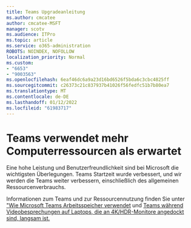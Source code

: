 ```yaml
---
title: Teams Upgradeanleitung
ms.author: cmcatee
author: cmcatee-MSFT
manager: scotv
ms.audience: ITPro
ms.topic: article
ms.service: o365-administration
ROBOTS: NOINDEX, NOFOLLOW
localization_priority: Normal
ms.custom:
- "6653"
- "9003563"
ms.openlocfilehash: 6eaf46dc6a9a23d16bd6526f5bda6c3cbc4825ff
ms.sourcegitcommit: c26373c21c837937b41026f56fedfc51b7b80ea7
ms.translationtype: MT
ms.contentlocale: de-DE
ms.lasthandoff: 01/12/2022
ms.locfileid: "61983717"
---
```

# <a name="teams-is-using-more-computer-resources-than-expected"></a>Teams verwendet mehr Computerressourcen als erwartet

Eine hohe Leistung und Benutzerfreundlichkeit sind bei Microsoft die wichtigsten Überlegungen. Teams Startzeit wurde verbessert, und wir werden die Teams weiter verbessern, einschließlich des allgemeinen Ressourcenverbrauchs.  

Informationen zum Teams und zur Ressourcennutzung finden Sie unter ["Wie Microsoft Teams Arbeitsspeicher verwendet](https://docs.microsoft.com/microsoftteams/teams-memory-usage-perf) und [Teams während Videobesprechungen auf Laptops, die an 4K/HDR-Monitore angedockt sind, langsam ist.](https://docs.microsoft.com/MicrosoftTeams/troubleshoot/known-issues/teams-slow-video-meetings-laptops-4k)
